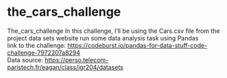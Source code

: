 # the_cars_challenge
The_cars_challenge
In this challenge, I’ll be using the Cars.csv file from the project data sets website run some data analysis task using Pandas  
link to the challenge: https://codeburst.io/pandas-for-data-stuff-code-challenge-7972207a8294  
Data source: https://perso.telecom-paristech.fr/eagan/class/igr204/datasets  
